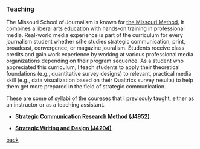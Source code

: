 

### Teaching

The Missouri School of Journalism is known for <a href="https://journalism.missouri.edu/media/">the Missouri Method.</a> It combines a liberal arts education with hands-on training in professional media. Real-world media experience is part of the curriculum for every journalism student whether s/he studies strategic communication, print, broadcast, convergence, or magazine jouralism. Students receive class credits and gain work experience by working at various professional media organizations depending on their program sequence. As a student who appreciated this curriculum, I teach students to apply their theoretical foundations (e.g., quantitative survey designs) to relevant, practical media skill (e.g., data visualization based on their Qualtrics survey results) to help them get more prepared in the field of strategic communication.

These are some of syllabi of the coureses that I previsouly taught, either as an instructor or as a teaching assistant. 

* [**Strategic Communication Research Method (J4952)**](./docs/J4204_Spring19.pdff).  

* [**Strategic Writing and Design (J4204)**](./docs/J4952_Fall18.pdff).



[back](./)
